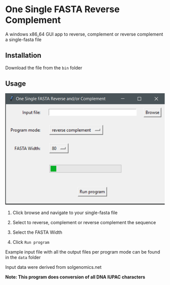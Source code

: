 # One Single FASTA Reverse Complement

A windows x86_64 GUI app to reverse, complement or reverse complement a single-fasta file

## Installation
Download the file from the `bin` folder

## Usage

![](img/1.png)

1. Click browse and navigate to your single-fasta file

2. Select to reverse, complement or reverse complement the sequence

3. Select the FASTA Width

4. Click `Run program`

Example input file with all the output files per program mode can be found in the `data` folder

Input data were derived from solgenomics.net

**Note: This program does conversion of all DNA IUPAC characters**
